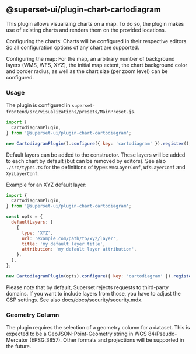 <!--
Licensed to the Apache Software Foundation (ASF) under one
or more contributor license agreements.  See the NOTICE file
distributed with this work for additional information
regarding copyright ownership.  The ASF licenses this file
to you under the Apache License, Version 2.0 (the
"License"); you may not use this file except in compliance
with the License.  You may obtain a copy of the License at

  http://www.apache.org/licenses/LICENSE-2.0

Unless required by applicable law or agreed to in writing,
software distributed under the License is distributed on an
"AS IS" BASIS, WITHOUT WARRANTIES OR CONDITIONS OF ANY
KIND, either express or implied.  See the License for the
specific language governing permissions and limitations
under the License.
-->

## @superset-ui/plugin-chart-cartodiagram

This plugin allows visualizing charts on a map. To do so, the plugin makes use of existing charts and renders them on the
provided locations.

Configuring the charts: Charts will be configured in their respective editors. So all configuration options of any chart are supported.

Configuring the map: For the map, an arbitrary number of background layers (WMS, WFS, XYZ), the initial map extent, the chart background color and border radius, as well as the chart size (per zoom level) can be configured.

### Usage

The plugin is configured in `superset-frontend/src/visualizations/presets/MainPreset.js`. 

```js
import {
  CartodiagramPlugin,
} from '@superset-ui/plugin-chart-cartodiagram';

new CartodiagramPlugin().configure({ key: 'cartodiagram' }).register();
```

Default layers can be added to the constructor. These layers will be added to each chart by default (but can be removed by editors). See also `./src/types.ts` for the definitions of types `WmsLayerConf`, `WfsLayerConf` and `XyzLayerConf`.

Example for an XYZ default layer:

```js
import {
  CartodiagramPlugin,
} from '@superset-ui/plugin-chart-cartodiagram';

const opts = {
  defaultLayers: [
    {
      type: 'XYZ',
      url: 'example.com/path/to/xyz/layer',
      title: 'my default layer title',
      attribution: 'my default layer attribution',
    },
  ],
};

new CartodiagramPlugin(opts).configure({ key: 'cartodiagram' }).register();
```

Please note that by default, Superset rejects requests to third-party domains. If you want to include
layers from those, you have to adjust the CSP settings. See also docs/docs/security/security.mdx.

### Geometry Column

The plugin requires the selection of a geometry column for a dataset.
This is expected to be a GeoJSON-Point-Geometry string in WGS 84/Pseudo-Mercator (EPSG:3857). Other formats and projections
will be supported in the future.
